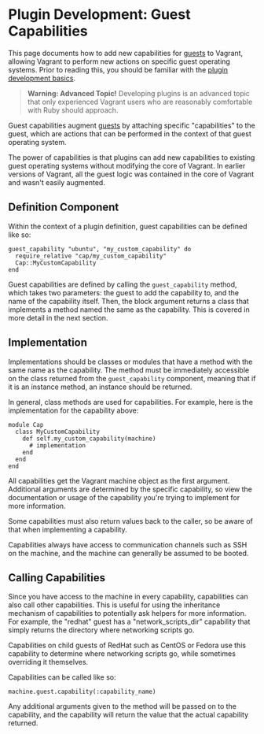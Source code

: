 
# Plugin Development: Guest Capabilities

This page documents how to add new capabilities for [guests][guests] to Vagrant, allowing Vagrant to perform new actions on specific guest operating systems. Prior to reading this, you should be familiar with the [plugin development basics][development-basics].

> **Warning: Advanced Topic!** Developing plugins is an advanced topic that only experienced Vagrant users who are reasonably comfortable with Ruby should approach.

Guest capabilities augment [guests][guests] by attaching specific "capabilities" to the guest, which are actions that can be performed in the context of that guest operating system.

The power of capabilities is that plugins can add new capabilities to existing guest operating systems without modifying the core of Vagrant. In earlier versions of Vagrant, all the guest logic was contained in the core of Vagrant and wasn't easily augmented.

## Definition Component

Within the context of a plugin definition, guest capabilities can be defined like so:
```
guest_capability "ubuntu", "my_custom_capability" do
  require_relative "cap/my_custom_capability"
  Cap::MyCustomCapability
end
```
Guest capabilities are defined by calling the `guest_capability` method, which takes two parameters: the guest to add the capability to, and the name of the capability itself. Then, the block argument returns a class that implements a method named the same as the capability. This is covered in more detail in the next section.

## Implementation

Implementations should be classes or modules that have a method with the same name as the capability. The method must be immediately accessible on the class returned from the `guest_capability` component, meaning that if it is an instance method, an instance should be returned.

In general, class methods are used for capabilities. For example, here is the implementation for the capability above:
```
module Cap
  class MyCustomCapability
    def self.my_custom_capability(machine)
      # implementation
    end
  end
end
```
All capabilities get the Vagrant machine object as the first argument. Additional arguments are determined by the specific capability, so view the documentation or usage of the capability you're trying to implement for more information.

Some capabilities must also return values back to the caller, so be aware of that when implementing a capability.

Capabilities always have access to communication channels such as SSH on the machine, and the machine can generally be assumed to be booted.

## Calling Capabilities

Since you have access to the machine in every capability, capabilities can also call other capabilities. This is useful for using the inheritance mechanism of capabilities to potentially ask helpers for more information. For example, the "redhat" guest has a "network_scripts_dir" capability that simply returns the directory where networking scripts go.

Capabilities on child guests of RedHat such as CentOS or Fedora use this capability to determine where networking scripts go, while sometimes overriding it themselves.

Capabilities can be called like so:
```
machine.guest.capability(:capability_name)
```
Any additional arguments given to the method will be passed on to the capability, and the capability will return the value that the actual capability returned.

[guests]: https://docs.vagrantup.com/v2/plugins/guests.html
[development-basics]: https://docs.vagrantup.com/v2/plugins/development-basics.html